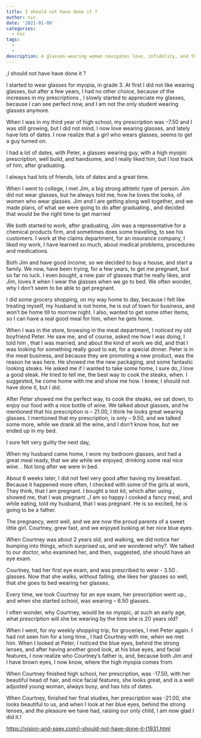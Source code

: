 ```yaml
---
title: I should not have done it ?
author: nic
date: '2021-01-08'
categories:
  - nic
tags:
  - 
  - 
description: A glasses-wearing woman navigates love, infidelity, and the unexpected as she navigates life and motherhood.
---
```

,I should not have have done it ? 




I started to wear glasses for myopia, in grade 3.
At first I did not like wearing glasses, but after a few years, I had no other choice, because of 
the increases in my prescriptions , I slowly started to appreciate my glasses, because I can see perfect now, and I am not the only student wearing glasses anymore.


When I was in my third year of high school, my prescription was –7.50 and I was still growing, but I did not mind, I now love wearing glasses, and lately have lots of dates. 
I now realize that a girl who wears glasses, seems to get a guy turned on.


I had a lot of dates, with Peter, a glasses wearing guy, with a high myopic prescription, well build, and handsome, and I really liked him, but l lost track of him, after graduating.


I always had lots of friends, lots of dates and a great time.


When I went to college, I met Jim, a big strong athletic type of person. Jim did not wear
glasses, but he always told me, how he loves the looks, of women who wear glasses.
Jim and I are getting along well together, and we made plans, of what we were going to do after graduating., and decided that would be the right time to get married


We both started to work, after graduating, Jim was a representative for a chemical products firm, and sometimes does some travelling, to see his customers.
I work at the claims department, for an insurance company, I liked my work, I have learned so much, about medical problems, procedures and medications.


Both Jim and have good income, so we decided to buy a house, and start a family.
We now, have been trying, for a few years, to get me pregnant, but so far no luck.
I even bought, a new pair of glasses that he really likes, and Jim, loves it when I wear the glasses when we go to bed. 
We often wonder, why I don’t seem to be able to get pregnant.


I did some grocery shopping, on my way home to day, because I felt like treating myself, my husband is not home, he is out of town for business, and won’t be home till to morrow night.
I also, wanted to get some other items, so I can have a real good meal for him, when he gets home.


When I was in the store, browsing in the meat department, I noticed my old boyfriend Peter.
He saw me, and of course, asked me how I was doing, I told him , that I was married, and about the kind of work we did, and that I was looking for something really good to eat, for a special dinner.
Peter is in the meat business, and because they are promoting a new product, was the reason he was here.
He showed me the new packaging, and some fantastic looking steaks.
He asked me if I wanted to take some home, I sure do,,I love a good steak.
He tried to tell me, the best way to cook the steaks, when. I suggested, he come home with me and show me how.
I knew, I should not have done it, but I did.


After Peter showed me the perfect way, to cook the steaks, we sat down, to enjoy our food with a nice bottle of wine. 
We talked about glasses, and he mentioned that his prescription is – 21.00, I think he looks great wearing glasses. 
I mentioned that my prescription, is only – 9.50, and we talked some more, while we drank all the wine, and I don’t know how, but we ended up in my bed.


I sure felt very guilty the next day,

When my husband came home, I wore my bedroom glasses, and had a great meal ready, that we ate while we enjoyed, drinking some real nice wine. .
Not long after we were in bed.


About 6 weeks later, I did not feel very good after having my breakfast.
Because it happened more often, I checked with some of the girls at work,
They think, that I am pregnant.
I bought a test kit, which after using , showed me, that I was pregnant .,I am so happy
I cooked a fancy meal, and while eating, told my husband, that I was pregnant.
He is so excited, he is going to be a father.


The pregnancy, went well, and we are now the proud parents of a sweet little girl.
Courtney, grew fast, and we enjoyed looking at her nice blue eyes.


When Courtney was about 2 years old, and walking, we did notice her bumping into things, which surprised us, and we wondered why?. 
We talked to our doctor, who examined her, and then, suggested, she should have an eye exam.


Courtney, had her first eye exam, and was prescribed to wear - 3.50 . glasses.
Now that she walks, without falling, she likes her glasses so well, that she goes to bed wearing her glasses.


Every time, we took Courtney for an eye exam, her prescription went up., and when she started school, was wearing – 6.50 glasses.


I often wonder, why Courtney, would be so myopic, at such an early age, what prescription will she be wearing by the time she is 20 years old?


When I went, for my weekly shopping trip, for groceries, I met Peter again.
I had not seen him for a long time., I had Courtney with me, when we met him.
When I looked at Peter, I noticed the blue eyes, behind the strong lenses, and after having another good look, at his blue eyes, and facial features, I now realize who Courtney’s father is, and, because both Jim and I have brown eyes, I now know, where the high myopia comes from.


When Courtney finished high school, her prescription, was -17.50, with her beautiful head of hair, and nice facial features, she looks great, and is a well adjusted young woman, always busy, and has lots of dates. 


When Courtney, finished her final studies, her prescription was -21.00, she looks beautiful to us, and when I look at her blue eyes, behind the strong lenses, and the pleasure we have had, raising our only child, I am now glad I did it.!

https://vision-and-spex.com/i-should-not-have-done-it-t1931.html